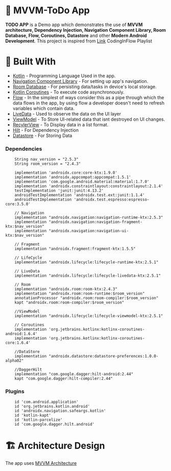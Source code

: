 # :pencil: MVVM-ToDo App

**TODO APP** is a Demo app which demonstrates the use of **MVVM architecture, Dependency Injection, Navigation Component Library, Room Database, Flow, Coroutines, Datastore** and other **Modern Android Development**.
This project is inspired from [Link](https://www.youtube.com/playlist?list=PLrnPJCHvNZuCLOE6tNcoOHSJ5rvhi0t0p) CodingInFlow Playlist

# :wrench: Built With
- [Kotlin](https://kotlinlang.org/) - Programming Language Used in the app.
- [Navigation Component Library](https://developer.android.com/guide/navigation) - For setting up app's navigation.
- [Room Database](https://developer.android.com/training/data-storage/room) - For persisting data/tasks in device's local storage.
- [Kotlin Coroutines](https://kotlinlang.org/docs/coroutines-overview.html) - To execute code asynchronously.
- [Flow](https://kotlinlang.org/docs/reference/coroutines/flow.html) - In the simplest of ways consider this as a pipe through which the data flows in the app, by using flow
   a developer doesn't need to refresh variables which contain data.  
- [LiveData](https://developer.android.com/topic/libraries/architecture/livedata) - Used to observe the data on the UI layer
- [ViewModel](https://developer.android.com/topic/libraries/architecture/viewmodel) - To Store UI-related data that isnt destroyed on UI changes.
- [RecylerView](https://developer.android.com/guide/topics/ui/layout/recyclerview) - To Display data in a list format.
- [Hilt](https://developer.android.com/training/dependency-injection/hilt-android) - For Dependency Injection
- [Datastore](https://developer.android.com/topic/libraries/architecture/datastore) - For Storing Data

### Dependencies

```
    String nav_version = "2.5.3"
    String room_version = "2.4.3"

    implementation 'androidx.core:core-ktx:1.9.0'
    implementation 'androidx.appcompat:appcompat:1.5.1'
    implementation 'com.google.android.material:material:1.7.0'
    implementation 'androidx.constraintlayout:constraintlayout:2.1.4'
    testImplementation 'junit:junit:4.13.2'
    androidTestImplementation 'androidx.test.ext:junit:1.1.4'
    androidTestImplementation 'androidx.test.espresso:espresso-core:3.5.0'

    // Navigation
    implementation "androidx.navigation:navigation-runtime-ktx:2.5.3"
    implementation "androidx.navigation:navigation-fragment-ktx:$nav_version"
    implementation "androidx.navigation:navigation-ui-ktx:$nav_version"

    // Fragment
    implementation "androidx.fragment:fragment-ktx:1.5.5"

    // LifeCycle
    implementation "androidx.lifecycle:lifecycle-runtime-ktx:2.5.1"

    // LiveData
    implementation "androidx.lifecycle:lifecycle-livedata-ktx:2.5.1"

    // Room
    implementation "androidx.room:room-ktx:2.4.3"
    implementation "androidx.room:room-runtime:$room_version"
    annotationProcessor "androidx.room:room-compiler:$room_version"
    kapt "androidx.room:room-compiler:$room_version"

    //ViewModel
    implementation "androidx.lifecycle:lifecycle-viewmodel-ktx:2.5.1"

    // Coroutines
    implementation 'org.jetbrains.kotlinx:kotlinx-coroutines-android:1.6.4'
    implementation 'org.jetbrains.kotlinx:kotlinx-coroutines-core:1.6.4'

    //DataStore
    implementation "androidx.datastore:datastore-preferences:1.0.0-alpha02"

    //DaggerHilt
    implementation "com.google.dagger:hilt-android:2.44"
    kapt "com.google.dagger:hilt-compiler:2.44"
```

### Plugins

```
    id 'com.android.application'
    id 'org.jetbrains.kotlin.android'
    id 'androidx.navigation.safeargs.kotlin'
    id 'kotlin-kapt'
    id 'kotlin-parcelize'
    id 'com.google.dagger.hilt.android'
```
# 🏗️ Architecture Design
The app uses [MVVM Architecture](https://developer.android.com/jetpack/docs/guide#recommended-app-arch)
